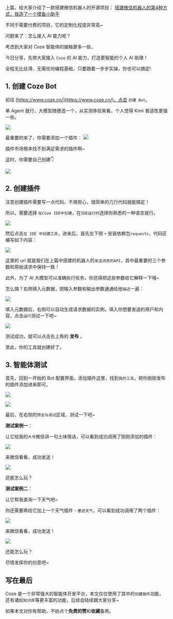 ﻿
上篇，给大家介绍了一款搭建微信机器人的开源项目：
[搭建微信机器人的第4种方式，我造了一个摸鱼小助手](https://blog.csdn.net/u010522887/article/details/141348878)

不同于需要付费的项目，它的定制化程度非常高~

问题来了：怎么接入 AI 能力呢？

考虑到大家对 Coze 智能体的接触更多一些，

今日分享，先带大家接入 `Coze` 的 AI 能力，打造更智能的个人 AI 助理！ 

全程无比丝滑，无需任何编程基础，只要跟着一步步实操，你也可以搞定!

## 1. 创建 Coze Bot

前往 [https://www.coze.cn/](https://www.coze.cn/)，点击 `创建 Bot`。

单 Agent 就行，大模型随便选一个，从实测体验来看，个人觉得 Kimi 普适性更强一些。

![](https://img-blog.csdnimg.cn/img_convert/bb694734a0fd96fd024ca6e8e1aed4f6.png)

最重要的来了，你需要添加一个插件：
![](https://img-blog.csdnimg.cn/img_convert/00dd376edc0c7d41e6b98838677b11a0.png)

插件市场根本找不到满足需求的插件啊~

这时，你需要自己创建👇

![](https://img-blog.csdnimg.cn/img_convert/c31a2e2090c02bb044096bf15e042527.png)

## 2. 创建插件

注意创建插件需要写一点代码，不用担心，很简单的几行代码就能搞定！

所以，需要选择 `在Coze IDE中创建`，在`IDE运行时`选择你熟悉的一种语言就行。

![](https://img-blog.csdnimg.cn/img_convert/7b919ced748dfdad143b9aa242b9eaaf.png)


然后点击`在 IDE 中创建工具`，进来后，首先左下侧 `+` 安装依赖包`requests`，代码区编写如下内容：

![](https://img-blog.csdnimg.cn/img_convert/1f4cf7fb2b56868d024b705e12179926.png)

这里的 url 就是我们在上篇中搭建的机器人的`发送消息的API`，其中最重要的三个参数和原始请求中保持一致！


此外，为了 AI 大模型可以准确执行任务，你还得把这些参数给它解释一下哦~


怎么搞？右侧填入元数据，把输入参数和输出参数通通给他`描述`一遍：

![](https://img-blog.csdnimg.cn/img_convert/da09c2c41ce60c441c05e455e518025c.png)

填入元数据后，右侧可以自动生成请求数据的实例，填入你想要发送的用户和内容，点击`运行`测试一下吧~

![](https://img-blog.csdnimg.cn/img_convert/1dd09da5aa88978fa73ca3c01659403b.png)


测试成功，就可以点击右上角的 **发布** 。

至此，你的工具就创建好了。

## 3. 智能体测试

首先，回到一开始的 Bot 配置界面，添加插件这里，找到`我的工具`，把你刚刚发布的插件添加进来即可。

![](https://img-blog.csdnimg.cn/img_convert/0b9e8e31d74da84aaaa95006ec884eb8.png)


![](https://img-blog.csdnimg.cn/img_convert/145d9797592acc0da5cdf2ba8b6c96c6.png)


最后，在右侧的`预览与调试`区域，测试一下吧~

**测试案例一**：

让它给我的`大号`微信讲一句土味情话，可以看到成功调用了刚刚添加的插件：

![](https://img-blog.csdnimg.cn/img_convert/bca94a0242903cffcd779b2bed7a003b.png)


来微信看看，成功发送！

![](https://img-blog.csdnimg.cn/img_convert/6232ad90a84ea0e811f852b27dd0fd1a.png)


还能怎么玩？

**测试案例二**：

让它帮我查询一下天气吧~

你还需要再给它加上一个天气插件 - `墨迹天气`，可以看到成功调用了两个插件：

![](https://img-blog.csdnimg.cn/img_convert/cba00f6627fde977c8facc8843a0cfa6.png)

来微信看看，成功发送！

![](https://img-blog.csdnimg.cn/img_convert/09b1b5e0fd324f6ead358f83ca27527d.png)

还能怎么玩？

尽情发挥你的创意吧~

## 写在最后

Coze 是一个非常强大的智能体开发平台，本文仅仅使用了其中的`创建插件`功能，还有诸如`知识库`等更丰富的功能，后续会陆续跟大家分享~

如果本文对你有帮助，不妨点个**免费的赞**和**收藏**备用。
